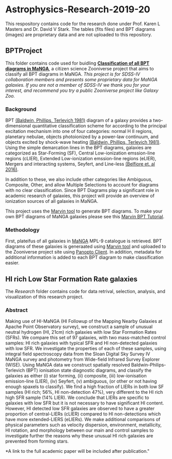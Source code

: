 # Astrophysics-Research-2019-20
This respository contains code for the research done under Prof. Karen L Masters and Dr. David V Stark. The tables (fits files) and BPT diagrams (images) are proprietary data and are not uploaded to this repository.

## BPTProject
This folder contains code used for buidling [**Classification of all BPT diagrams in MaNGA**](https://www.zooniverse.org/projects/sharmanubhav/classification-of-all-bpt-diagrams-in-manga), a citizen science Zooniverse project that aims to classify all BPT diagrams in MaNGA. *This project is for SDSS-IV collaboration members and presents some proprietary data for MaNGA galaxies. If you are not a member of SDSS-IV we thank you for your interest, and recommend you try a public Zooniverse project like Galaxy Zoo.*

### Background

BPT [(Baldwin, Phillips, Terlevich 1981)](https://ui.adsabs.harvard.edu/abs/1981PASP...93....5B/abstract) diagram of a galaxy provides a two-dimensional quantitative classification scheme for according to the principal excitation mechanism into one of four categories: normal H II regions, planetary nebulae, objects photoionized by a power-law continuum, and objects excited by shock-wave heating [(Baldwin, Phillips, Terlevich 1981)](https://ui.adsabs.harvard.edu/abs/1981PASP...93....5B/abstract). Using the simple demarcation lines in the BPT diagrams, galaxies are categorized as Star-Forming (SF), Central Low-ionization emssion-line regions (cLIER), Extended Low-ionization emssion-line regions (eLIER), Mergers and interacting systems, Seyfert, and Line-less [(Belfiore et. al 2016)](https://ui.adsabs.harvard.edu/abs/2016MNRAS.461.3111B/abstract).

In addition to these, we also include other categories like Ambiguous, Composite, Other, and allow Multiple Selections to account for diagrams with no clear classification. Since BPT Diagrams play a significant role in academic research of galaxies, this project will provide an overview of ionization sources of all galaxies in MaNGA.

This project uses the [Marvin tool](https://sdss-marvin.readthedocs.io/en/stable/index.html) to generate BPT diagrams. To make your own BPT diagrams of MaNGA galaxies please see this [Marvin BPT Tutorial](https://sdss-marvin.readthedocs.io/en/stable/tutorials/plotting-tutorial.html#bpt-plot).

### Methodology

First, plateifus of all galaxies in [MaNGA](https://www.sdss.org/surveys/manga/) MPL-9 catalogue is retrieved. BPT diagrams of these galaxies is generaated using [Marvin tool](https://sdss-marvin.readthedocs.io/en/stable/index.html) and uploaded to the Zooniverse project site using [Panopto Client](https://github.com/zooniverse/panoptes-python-client). In addition, metadata for additional information is added to each BPT diagram to make classification easier.


## HI rich Low Star Formation Rate galaxies
The *Research* folder contains code for data retrival, selection, analysis, and visualization of this research project. 

### Abstract
Making use of HI-MaNGA (HI Followup of the Mapping Nearby Galaxies at Apache Point Observatory survey), we construct a sample of unusual neutral hydrogen (HI, 21cm) rich galaxies with low Star Formation Rates (SFRs). We compare this set of 97 galaxies, with two mass-matched control samples: HI rich galaxies with typical SFR and HI non-detected galaxies with low SFR. We investigate the properties of each of these samples, using integral field spectroscopy data from the Sloan Digital Sky Survey IV MaNGA survey and photometry from Wide-field Infrared Survey Explorer (WISE). Using MaNGA data we construct spatially resolved Baldwin-Philips-Terlevich (BPT) ionisation state diagnostic diagrams, and classify the galaxies as either (i) star forming, (ii) composite, (iii) low-ionisation emission-line (LIER), (iv) Seyfert, (v) ambiguous, (or other or not having enough spaxels to classify). We find a high fraction of LIERs in both low SF samples (HI rich; 56%, HI non-detection 47%), very different to the HI rich high SFR sample (14\% LIER). We conclude that LIERs are specific to galaxies with low SFR but it is not necessary to have significant HI content. However, HI detected low SFR galaxies are observed to have a greater proportion of central-LIERs (cLIER) compared to HI non-detections which have more extended-LIERS (eLIERs). We make additional comparisons of physical parameters such as velocity dispersion, environment, metallicity, HI rotation, and morphology between our main and control samples to investigate further the reasons why these unusual HI rich galaxies are prevented from forming stars.

*A link to the full academic paper will be included after publication."
